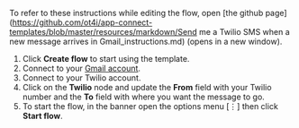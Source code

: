 To refer to these instructions while editing the flow, open [the github page](https://github.com/ot4i/app-connect-templates/blob/master/resources/markdown/Send me a Twilio SMS when a new message arrives in Gmail_instructions.md) (opens in a new window).

1. Click **Create flow** to start using the template.
1. Connect to your [Gmail account](https://developer.ibm.com/integration/docs/app-connect/how-to-guides-for-apps/use-ibm-app-connect-gmail/).
1. Connect to your Twilio account.
1. Click on the **Twilio** node and update the **From** field with your Twilio number and the **To** field with where you want the message to go.
1. To start the flow, in the banner open the options menu [&#8942;] then click **Start flow**.
